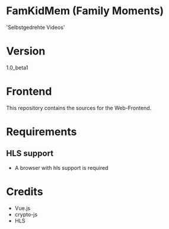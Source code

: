 # FamKidMem (Family Moments)
'Selbstgedrehte Videos'

# Version
1.0_beta1

# Frontend
This repository contains the sources for the Web-Frontend.

# Requirements
## HLS support
* A browser with hls support is required

# Credits
* Vue.js
* crypto-js
* HLS
